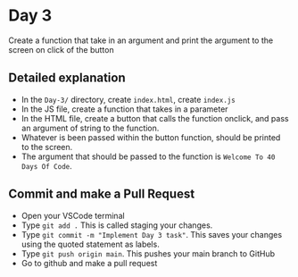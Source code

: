 # Day 3
Create a function that take in an argument and print the argument to the screen on click of the button

## Detailed explanation
- In the `Day-3/` directory, create `index.html`, create `index.js`
- In the JS file, create a function that takes in a parameter
- In the HTML file, create a button that calls the function onclick, and pass an argument of string to the function.
- Whatever is been passed within the button function, should be printed to the screen.
- The argument that should be passed to the function is `Welcome To 40 Days Of Code`.

## Commit and make a Pull Request
- Open your VSCode terminal
- Type `git add .` This is called staging your changes.
- Type `git commit -m "Implement Day 3 task"`. This saves your changes using the quoted statement as labels.
- Type `git push origin main`. This pushes your main branch to GitHub
- Go to github and make a pull request
